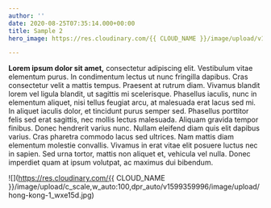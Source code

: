 ```yaml
---
author: ''
date: 2020-08-25T07:35:14.000+00:00
title: Sample 2
hero_image: https://res.cloudinary.com/{{ CLOUD_NAME }}/image/upload/v1599360082/image/upload/adrien-olichon--aOsCcTJXWY-unsplash_gyyya4.jpg

---
```

**Lorem ipsum dolor sit amet,** consectetur adipiscing elit. Vestibulum vitae elementum purus. In condimentum lectus ut nunc fringilla dapibus. Cras consectetur velit a mattis tempus. Praesent at rutrum diam. Vivamus blandit lorem vel ligula blandit, ut sagittis mi scelerisque. Phasellus iaculis, nunc in elementum aliquet, nisi tellus feugiat arcu, at malesuada erat lacus sed mi. In aliquet iaculis dolor, et tincidunt purus semper sed. Phasellus porttitor felis sed erat sagittis, nec mollis lectus malesuada. Aliquam gravida tempor finibus. Donec hendrerit varius nunc. Nullam eleifend diam quis elit dapibus varius. Cras pharetra commodo lacus sed ultrices. Nam mattis diam elementum molestie convallis. Vivamus in erat vitae elit posuere luctus nec in sapien. Sed urna tortor, mattis non aliquet et, vehicula vel nulla. Donec imperdiet quam at ipsum volutpat, ac maximus dui bibendum.

![](https://res.cloudinary.com/{{ CLOUD_NAME }}/image/upload/c_scale,w_auto:100,dpr_auto/v1599359996/image/upload/hong-kong-1_wxe15d.jpg)